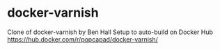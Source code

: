 # docker-varnish
Clone of docker-varnish by Ben Hall
Setup to auto-build on Docker Hub https://hub.docker.com/r/popcapad/docker-varnish/
